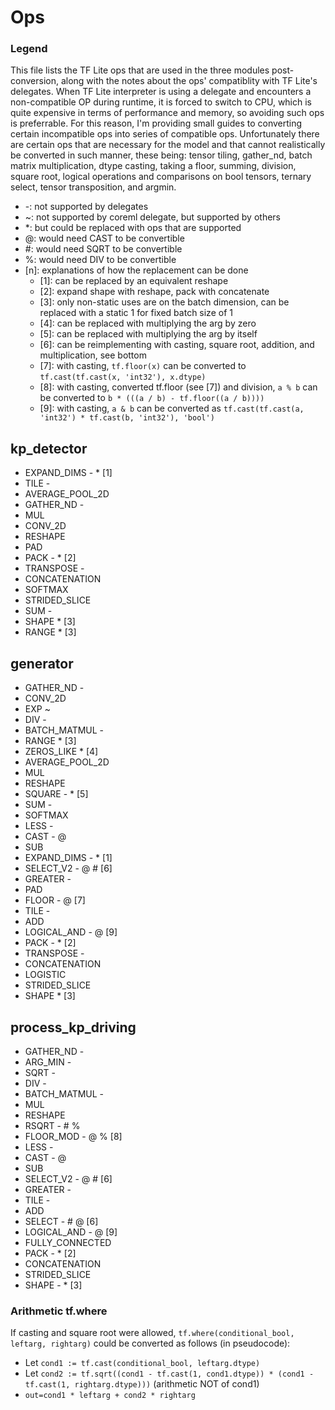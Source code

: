 # Ops

### Legend

This file lists the TF Lite ops that are used in the three modules post-conversion, along with the notes about the ops' compatiblity with TF Lite's delegates. When TF Lite interpreter is using a delegate and encounters a non-compatible OP during runtime, it is forced to switch to CPU, which is quite expensive in terms of performance and memory, so avoiding such ops is preferrable. For this reason, I'm providing small guides to converting certain incompatible ops into series of compatible ops. Unfortunately there are certain ops that are necessary for the model and that cannot realistically be converted in such manner, these being: tensor tiling, gather_nd, batch matrix multiplication, dtype casting, taking a floor, summing, division, square root, logical operations and comparisons on bool tensors, ternary select, tensor transposition, and argmin.

 * -: not supported by delegates
 * ~: not supported by coreml delegate, but supported by others
 * *: but could be replaced with ops that are supported
 * @: would need CAST to be convertible
 * #: would need SQRT to be convertible
 * %: would need DIV to be convertible
 * [n]: explanations of how the replacement can be done
    * [1]: can be replaced by an equivalent reshape
    * [2]: expand shape with reshape, pack with concatenate
    * [3]: only non-static uses are on the batch dimension, can be replaced with a static 1 for fixed batch size of 1
    * [4]: can be replaced with multiplying the arg by zero
    * [5]: can be replaced with multiplying the arg by itself
    * [6]: can be reimplementing with casting, square root, addition, and multiplication, see bottom
    * [7]: with casting, ```tf.floor(x)``` can be converted to ```tf.cast(tf.cast(x, 'int32'), x.dtype)```
    * [8]: with casting, converted tf.floor (see [7]) and division, ```a % b``` can be converted to ```b * (((a / b) - tf.floor((a / b))))```
    * [9]: with casting, ```a & b``` can be converted as ```tf.cast(tf.cast(a, 'int32') * tf.cast(b, 'int32'), 'bool')```
 
## kp_detector

 * EXPAND_DIMS - * [1]
 * TILE -
 * AVERAGE_POOL_2D
 * GATHER_ND -
 * MUL
 * CONV_2D
 * RESHAPE
 * PAD
 * PACK - * [2]
 * TRANSPOSE -
 * CONCATENATION
 * SOFTMAX
 * STRIDED_SLICE
 * SUM -
 * SHAPE * [3]
 * RANGE * [3]

## generator

 * GATHER_ND -
 * CONV_2D
 * EXP ~
 * DIV -
 * BATCH_MATMUL -
 * RANGE * [3]
 * ZEROS_LIKE * [4]
 * AVERAGE_POOL_2D
 * MUL
 * RESHAPE
 * SQUARE - * [5]
 * SUM -
 * SOFTMAX
 * LESS -
 * CAST - @
 * SUB 
 * EXPAND_DIMS - * [1]
 * SELECT_V2 - @ # [6]
 * GREATER -
 * PAD
 * FLOOR - @ [7]
 * TILE -
 * ADD
 * LOGICAL_AND - @ [9]
 * PACK - * [2]
 * TRANSPOSE -
 * CONCATENATION
 * LOGISTIC
 * STRIDED_SLICE
 * SHAPE * [3]

## process_kp_driving

 * GATHER_ND -
 * ARG_MIN -
 * SQRT -
 * DIV -
 * BATCH_MATMUL -
 * MUL
 * RESHAPE
 * RSQRT - # %
 * FLOOR_MOD - @ % [8]
 * LESS -
 * CAST - @
 * SUB
 * SELECT_V2 - @ # [6]
 * GREATER -
 * TILE -
 * ADD
 * SELECT - # @ [6]
 * LOGICAL_AND - @ [9]
 * FULLY_CONNECTED
 * PACK - * [2]
 * CONCATENATION
 * STRIDED_SLICE
 * SHAPE - * [3]

### Arithmetic tf.where

If casting and square root were allowed, ```tf.where(conditional_bool, leftarg, rightarg)``` could be converted as follows (in pseudocode):

 * Let ```cond1 := tf.cast(conditional_bool, leftarg.dtype)```
 * Let ```cond2 := tf.sqrt((cond1 - tf.cast(1, cond1.dtype)) * (cond1 - tf.cast(1, rightarg.dtype)))``` (arithmetic NOT of cond1)
 * ```out=cond1 * leftarg + cond2 * rightarg```
